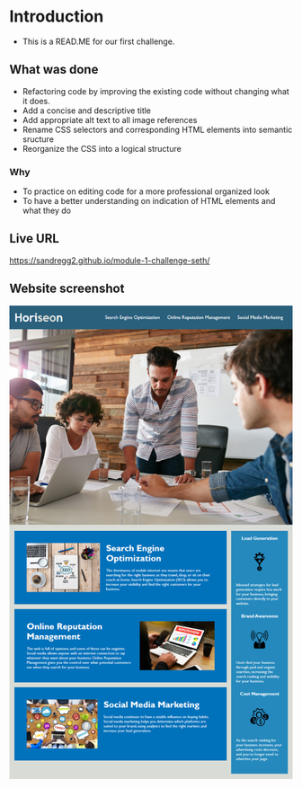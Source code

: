 # Introduction
- This is a READ.ME for our first challenge.
## What was done
- Refactoring code by improving the existing code without changing what it does.
- Add a concise and descriptive title
- Add appropriate alt text to all image references
- Rename CSS selectors and corresponding HTML elements into semantic sructure
- Reorganize the CSS into a logical structure
### Why
- To practice on editing code for a more professional organized look
- To have a better understanding on indication of HTML elements and what they do
## Live URL
https://sandregg2.github.io/module-1-challenge-seth/
## Website screenshot
<img src="01-html-css-git-homework-demo.png" width="600">

